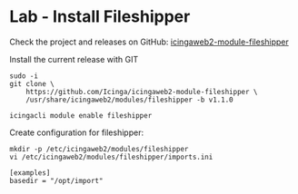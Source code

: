 Lab - Install Fileshipper
=========================

Check the project and releases on GitHub: [icingaweb2-module-fileshipper](https://github.com/Icinga/icingaweb2-module-fileshipper)

Install the current release with GIT

```
sudo -i
git clone \
    https://github.com/Icinga/icingaweb2-module-fileshipper \
    /usr/share/icingaweb2/modules/fileshipper -b v1.1.0

icingacli module enable fileshipper
```

Create configuration for fileshipper:

```
mkdir -p /etc/icingaweb2/modules/fileshipper
vi /etc/icingaweb2/modules/fileshipper/imports.ini
```

```
[examples]
basedir = "/opt/import"
```

